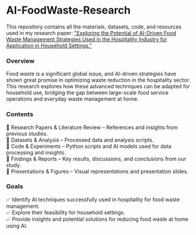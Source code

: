 # AI-FoodWaste-Research
This repository contains all the materials, datasets, code, and resources used in my research paper: ["Exploring the Potential of AI-Driven Food Waste Management Strategies Used in the Hospitality Industry for Application in Household Settings."](https://www.frontiersin.org/journals/artificial-intelligence/articles/10.3389/frai.2024.1429477/full?utm_source=email-sig&utm_medium=email&utm_content=100_VIEWS&utm_campaign=imp_mile_2024_fall_en_aut-ww)


### Overview
Food waste is a significant global issue, and AI-driven strategies have shown great promise in optimizing waste reduction in the hospitality sector. This research explores how these advanced techniques can be adapted for household use, bridging the gap between large-scale food service operations and everyday waste management at home.

### Contents
📂 Research Papers & Literature Review – References and insights from previous studies.  
📂 Datasets & Analysis – Processed data and analysis scripts.  
📂 Code & Experiments – Python scripts and AI models used for data processing and insights.  
📂 Findings & Reports – Key results, discussions, and conclusions from our study.  
📂 Presentations & Figures – Visual representations and presentation slides.  

### Goals
✅ Identify AI techniques successfully used in hospitality for food waste management.  
✅ Explore their feasibility for household settings.  
✅ Provide insights and potential solutions for reducing food waste at home using AI.  
